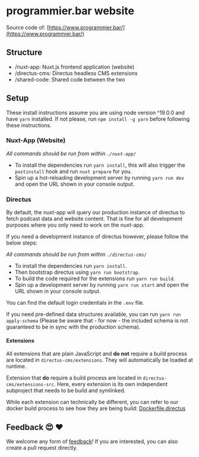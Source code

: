 # programmier.bar website

Source code of: [https://www.programmier.bar/](https://www.programmier.bar/)

## Structure

- /nuxt-app: Nuxt.js frontend application (website)
- /directus-cms: Directus headless CMS extensions
- /shared-code: Shared code between the two

## Setup

These install instructions assume you are using node version ^19.0.0 and have `yarn` installed.
If not please, run `npm install -g yarn` before following these instructions. 

### Nuxt-App (Website)

_All commands should be run from within `./nuxt-app/`_

- To install the dependencies run `yarn install`, this will also trigger the `postinstall` hook and run `nuxt prepare` for you.
- Spin up a hot-reloading development server by running `yarn run dev` and open the URL shown in your console output.

### Directus

By default, the nuxt-app will query our production instance of directus to fetch podcast data and website content.
That is fine for all development purposes where you only need to work on the nuxt-app.

If you need a development instance of directus however, please follow the below steps:

_All commands should be run from within `./directus-cms/`_

- To install the dependencies run `yarn install`.
- Then bootstrap directus using `yarn run bootstrap`. 
- To build the code required for the extensions run `yarn run build`.
- Spin up a development server by running `yarn run start` and open the URL shown in your console output.

You can find the default login credentials in the `.env` file.

If you need pre-defined data structures available, you can run `yarn run apply-schema` 
(Please be aware that - for now - the included schema is not guaranteed to be in sync with the production schema).

#### Extensions

All extensions that are plain JavaScript and **do not** require a build process are located in `directus-cms/extensions`.
They will automatically be loaded at runtime.

Extension that **do** require a build process are located in `directus-cms/extensions-src`.
Here, every extension is its own independent subproject that needs to be build and symlinked.

While each extension can technically be different, you can refer to our docker build process
to see how they are being build: [Dockerfile.directus](./Dockerfile.directus) 

## Feedback 😍 ♥️ 

We welcome any form of [feedback](https://www.programmier.bar/kontakt)! If you are interested, you can also create a pull request directly.
